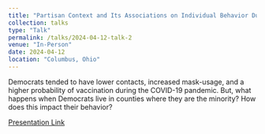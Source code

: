 ```yaml
---
title: "Partisan Context and Its Associations on Individual Behavior During the COVID-19 Pandemic"
collection: talks
type: "Talk"
permalink: /talks/2024-04-12-talk-2
venue: "In-Person"
date: 2024-04-12
location: "Columbus, Ohio"
---
```


Democrats tended to have lower contacts, increased mask-usage, and a higher probability of vaccination during the COVID-19 pandemic. But, what happens when Democrats live in counties where they are the minority? How does this impact their behavior?

<a href="https://higherlogicdownload.s3.amazonaws.com/POPULATIONASSOCIATION/b4300158-63a2-4507-94be-1bfed95d94b7/UploadedImages/PAA_2024/PAA2024ProgramBook_finalopt.pdf">Presentation Link</a>